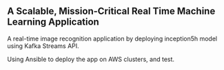 ## A Scalable, Mission-Critical Real Time Machine Learning Application

A real-time image recognition application by deploying inception5h model using Kafka Streams API.

Using Ansible to deploy the app on AWS clusters, and test.    